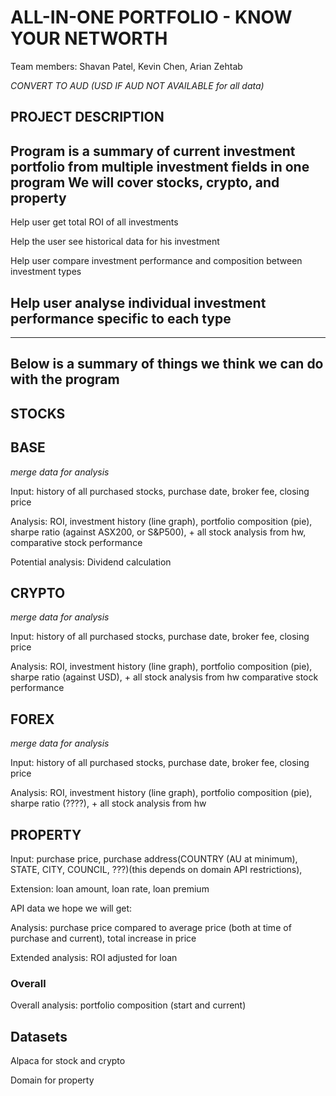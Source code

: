 # ALL-IN-ONE PORTFOLIO - KNOW YOUR NETWORTH

Team members: Shavan Patel, Kevin Chen, Arian Zehtab

*CONVERT TO AUD (USD IF AUD NOT AVAILABLE for all data)*


## PROJECT DESCRIPTION
Program is a summary of current investment portfolio from multiple investment fields in one program
We will cover stocks, crypto, and property
---
Help user get total ROI of all investments

Help the user see historical data for his investment

Help user compare investment performance and composition between investment types

Help user analyse individual investment performance specific to each type
---

---
Below is a summary of things we think we can do with the program
---

## STOCKS 
BASE
---
*merge data for analysis*

Input: history of all purchased  stocks, purchase date, broker fee, closing price

Analysis: ROI, investment history (line graph), portfolio composition (pie), sharpe ratio (against ASX200, or S&P500), + all stock analysis from hw,
    comparative stock performance

Potential analysis: Dividend calculation

## CRYPTO
*merge data for analysis*

Input: history of all purchased  stocks, purchase date, broker fee, closing price

Analysis: ROI, investment history (line graph), portfolio composition (pie), sharpe ratio (against USD), + all stock analysis from hw
    comparative stock performance

## FOREX
*merge data for analysis*

Input: history of all purchased  stocks, purchase date, broker fee, closing price

Analysis: ROI, investment history (line graph), portfolio composition (pie), sharpe ratio (????), + all stock analysis from hw

## PROPERTY

Input: purchase price, purchase address(COUNTRY (AU at minimum), STATE, CITY, COUNCIL, ???)(this depends on domain API restrictions),

Extension: loan amount, loan rate, loan premium

API data we hope we will get:

Analysis: purchase price compared to average price (both at time of purchase and current), total increase in price

Extended analysis: ROI adjusted for loan



### Overall

Overall analysis: portfolio composition (start and current)

## Datasets

Alpaca for stock and crypto

Domain for property

